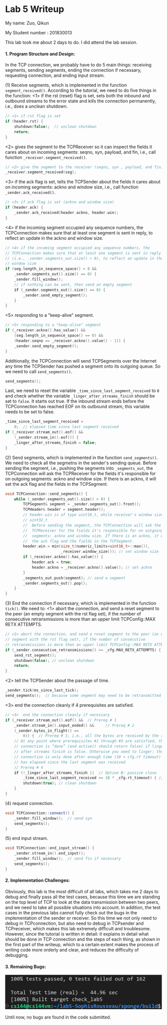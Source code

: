 Lab 5 Writeup
=============

My name: Zuo, Qikun

My Student number : 201830013

This lab took me about 2 days to do. I did attend the lab session.

#### 1. Program Structure and Design:

In the TCP connection, we probably have to do 5 main things: receiving segments, sending segments, ending the connection if necessary, requesting connection, and ending input stream.

(1) Receive segments, which is implemented in the function `segment_received()`. According to the tutorial, we need to do five things in the function:
<1> if the rst (reset) flag is set, sets both the inbound and outbound streams to the error state and kills the connection permanently, i.e., does a unclean shutdown. 
```C++
// <1> if rst flag is set
if (header.rst) {
    shutdown(false);  // unclean shutdown
    return;
}
```
<2> gives the segment to the TCPReceiver so it can inspect the fields it cares about on incoming segments: seqno, syn, payload, and fin, i.e., call function `_receiver.segment_received()`.
```C++
// <2> give the segment to the receiver (seqno, syn , payload, and fin)
_receiver.segment_received(seg);
```
<3> if the ack flag is set, tells the TCPSender about the fields it cares about on incoming segments: ackno and window size, i.e., call function `_sender.ack_received()`. 
``` C++
// <3> if ack flag is set (ackno and window size)
if (header.ack) {
    _sender.ack_received(header.ackno, header.win);
}
```
<4> if the incoming segment occupied any sequence numbers, the TCPConnection makes sure that at least one segment is sent in reply, to reflect an update in the ackno and window size.
```C++
// <4> if the incoming segment occupied any sequence numbers, the
// TCPConnection makes sure that at least one segment is sent in reply
// (i.e., _sender.segments_out.size() > 0), to reflect an update in the ackno and
// window size
if (seg.length_in_sequence_space() > 0 &&
    _sender.segments_out().size() == 0) {
    _sender.fill_window();
    // if nothing can be sent, then send an empty segment
    if (_sender.segments_out().size() == 0) {
        _sender.send_empty_segment();
    }
}
```
<5> responding to a "keep-alive" segment.
```C++
// <5> responding to a "keep-alive" segment
if (_receiver.ackno().has_value() &&
    (seg.length_in_sequence_space() == 0) &&
    (header.seqno == _receiver.ackno().value() - 1)) {
    _sender.send_empty_segment();
}
```
Additionally, the TCPConnection will send TCPSegments over the Internet any time the TCPSender has pushed a segment onto its outgoing queue. So we need to call `send_segments()`.
```C++
send_segments();
```
Last, we need to reset the variable `_time_since_last_segment_received` to `0` and check whether the variable `_linger_after_streams_finish` should be set to `false`. It starts out true. If the inbound stream ends before the TCPConnection has reached EOF on its outbound stream, this variable needs to be set to false.
```C
_time_since_last_segment_received =
    0;  // elapsed time since last segment received
if (_receiver.stream_out().eof() &&
    !_sender.stream_in().eof()) {
    _linger_after_streams_finish = false;
}
```

(2) Send segments, which is implemented in the function `send_segments()`. We need to check all the segmetns in the sender's sending queue. Before sending the segment, i.e., pushing the segments into `_segments_out`, the TCPConnection will ask the TCPReceiver for the fields it's responsible for on outgoing segments: ackno and window size. If there is an ackno, it will set the ack flag and the fields in the TCPSegment.
```C++
void TCPConnection::send_segments() {
    while (_sender.segments_out().size() > 0) {
        TCPSegment& segment = _sender.segments_out().front();
        TCPHeader& header = segment.header();
        // header.win is of type uint16_t, while receiver's window size is
        // uint32_t
        //  Before sending the segment, the TCPConnection will ask the
        //  TCPReceiver for the fields it's responsible for on outgoing
        //  segments: ackno and window size. If there is an ackno, it will set
        //  the ack flag and the fields in the TCPSegment.
        header.win = min(size_t(numeric_limits<uint16_t>::max()),
                         _receiver.window_size()); // set window size
        if (_receiver.ackno().has_value()) {
            header.ack = true;
            header.ackno = _receiver.ackno().value(); // set ackno
        }
        _segments_out.push(segment); // send a segment
        _sender.segments_out().pop();
    }
}
```

(3) End the connection if necessary, which is implemented in the function `tick()`. We need to:
<1> abort the connection, and send a reset segment to the peer (an empty segment with the rst flag set), if the number of consecutive retransmissions is more than an upper limit TCPConfig::MAX RETX ATTEMPTS.
```C++
// <1> abort the connection, and send a reset segment to the peer (an empty
// segment with the rst flag set), if the number of consecutive
// retransmissions is more than an upper limit TCPConfig::MAX RETX ATTEMPTS
if (_sender.consecutive_retransmissions() >= _cfg.MAX_RETX_ATTEMPTS) {
    send_rst_segment();
    shutdown(false); // unclean shutdown
    return;
}
```
<2> tell the TCPSender about the passage of time.
``` C++
_sender.tick(ms_since_last_tick);
send_segments();  // because some segment may need to be retransmitted
```
<3> end the connection cleanly if 4 prerequisites are satisfied.
```C++
// <3>  end the connection cleanly if necessary
if (_receiver.stream_out().eof() &&  // Prereq # 1
    _sender.stream_in().input_ended() &&     // Prereq # 2
    (_sender.bytes_in_flight() ==
        0)) {  // Prereq # 3, i.e., all the bytes are received by the remote peer
    // At any point where prerequisites #1 through #3 are satisfied, the
    // connection is “done” (and active() should return false) if linger
    // after streams finish is false. Otherwise you need to linger: the
    // connection is only done after enough time (10 × cfg.rt timeout)
    // has elapsed since the last segment was received
    // Prereq # 4
    if (!_linger_after_streams_finish ||  // Option B: passive close
        _time_since_last_segment_received >= 10 * _cfg.rt_timeout) { // Option A: lingering after both streams end
        shutdown(true); // clean shutdown
    }
}
```

(4) request connection.
```C++
void TCPConnection::connect() {
    _sender.fill_window();  // send syn
    send_segments();
}
```

(5) end input stream.
```C++
void TCPConnection::end_input_stream() {
    _sender.stream_in().end_input();
    _sender.fill_window();  // send fin if necessary
    send_segments();
}
```
#### 2. Implementation Challenges:

Obviously, this lab is the most difficult of all labs, which takes me 2 days to debug and finally pass all the test cases, because this time we are standing on the top level of TCP to look at the data transmission between two peers, and we need to take all possible situations into account. In addition, the test cases in the previous labs cannot fully check out the bugs in the implementation of the sender or receiver. So this time we not only need to debug in TCPconnection, but also need to debug in TCPsender and TCPreceiver, which makes this lab extremely difficult and troublesome. However, since the tutorial is written in detail: it explains in detail what should be done in TCP connection and the steps of each thing, as shown in the first part of the writeup, which to a certain extent makes the process of writing code more orderly and clear, and reduces the difficulty of debugging.

#### 3. Remaining Bugs:

<img src = '../1.png'>

Until now, no bugs are found in the code submitted.